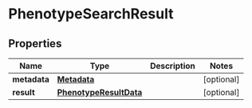 
# PhenotypeSearchResult

## Properties
Name | Type | Description | Notes
------------ | ------------- | ------------- | -------------
**metadata** | [**Metadata**](Metadata.md) |  |  [optional]
**result** | [**PhenotypeResultData**](PhenotypeResultData.md) |  |  [optional]



